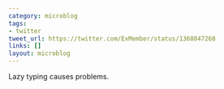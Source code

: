 ```yaml
---
category: microblog
tags:
- twitter
tweet_url: https://twitter.com/ExMember/status/1368847268
links: []
layout: microblog
---
```

Lazy typing causes problems.
